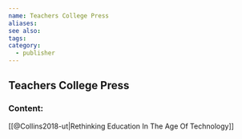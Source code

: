 ```yaml
---
name: Teachers College Press
aliases:
see also:
tags:
category:
  - publisher
---
```


## Teachers College Press

### Content:
[[@Collins2018-ut|Rethinking Education In The Age Of Technology]]